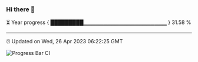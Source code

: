 ### Hi there 👋

⏳ Year progress { █████████▁▁▁▁▁▁▁▁▁▁▁▁▁▁▁▁▁▁▁▁▁ } 31.58 %

---

⏰ Updated on Wed, 26 Apr 2023 06:22:25 GMT

![Progress Bar CI](https://github.com/ZhaoGui/ZhaoGui/workflows/Progress%20Bar%20CI/badge.svg)
